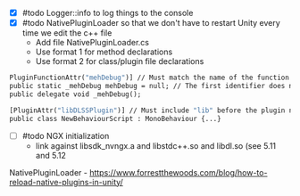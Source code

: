 - [x] #todo Logger::info to log things to the console
- [x] #todo NativePluginLoader so that we don't have to restart Unity every time we edit the c++ file
	- Add file NativePluginLoader.cs
	- Use format 1  for method declarations 
	- Use format 2 for class/plugin file declarations
```1
PluginFunctionAttr("mehDebug")] // Must match the name of the function in the C++ file.  
public static _mehDebug mehDebug = null; // The first identifier does not matter. The second is the name that will be used in the C# script.  
public delegate void _mehDebug();
```
```2
[PluginAttr("libDLSSPlugin")] // Must include "lib" before the plugin name. Plugin must be stored in "Assets/Plugins".  
public class NewBehaviourScript : MonoBehaviour {...}
```


- [ ] #todo NGX initialization
	- link against libsdk_nvngx.a and libstdc++.so and libdl.so (see 5.11 and 5.12
	

NativePluginLoader  - 
https://www.forrestthewoods.com/blog/how-to-reload-native-plugins-in-unity/